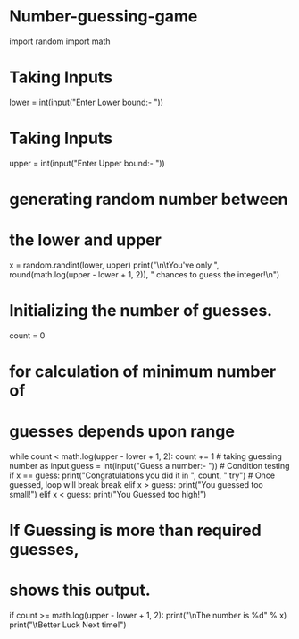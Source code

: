 # Number-guessing-game
import random
import math
# Taking Inputs
lower = int(input("Enter Lower bound:- "))
# Taking Inputs
upper = int(input("Enter Upper bound:- "))
# generating random number between
# the lower and upper
x = random.randint(lower, upper)
print("\n\tYou've only ", 
       round(math.log(upper - lower + 1, 2)),
      " chances to guess the integer!\n")
# Initializing the number of guesses.
count = 0
# for calculation of minimum number of
# guesses depends upon range
while count < math.log(upper - lower + 1, 2):
    count += 1
    # taking guessing number as input
    guess = int(input("Guess a number:- "))
    # Condition testing
    if x == guess:
        print("Congratulations you did it in ",
              count, " try")
        # Once guessed, loop will break
        break
    elif x > guess:
        print("You guessed too small!")
    elif x < guess:
        print("You Guessed too high!")
# If Guessing is more than required guesses,
# shows this output.
if count >= math.log(upper - lower + 1, 2):
    print("\nThe number is %d" % x)
    print("\tBetter Luck Next time!")
 
